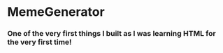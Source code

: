 # MemeGenerator
### One of the very first things I built as I was learning HTML for the very first time!
